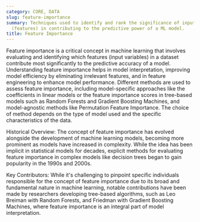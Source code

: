 ```yaml
---
category: CORE, DATA
slug: feature-importance
summary: Techniques used to identify and rank the significance of input variables
  (features) in contributing to the predictive power of a ML model.
title: Feature Importance
---
```


Feature importance is a critical concept in machine learning that involves evaluating and identifying which features (input variables) in a dataset contribute most significantly to the predictive accuracy of a model. Understanding feature importance helps in model interpretation, improving model efficiency by eliminating irrelevant features, and in feature engineering to enhance model performance. Different methods are used to assess feature importance, including model-specific approaches like the coefficients in linear models or the feature importance scores in tree-based models such as Random Forests and Gradient Boosting Machines, and model-agnostic methods like Permutation Feature Importance. The choice of method depends on the type of model used and the specific characteristics of the data.

Historical Overview: The concept of feature importance has evolved alongside the development of machine learning models, becoming more prominent as models have increased in complexity. While the idea has been implicit in statistical models for decades, explicit methods for evaluating feature importance in complex models like decision trees began to gain popularity in the 1990s and 2000s.

Key Contributors: While it's challenging to pinpoint specific individuals responsible for the concept of feature importance due to its broad and fundamental nature in machine learning, notable contributions have been made by researchers developing tree-based algorithms, such as Leo Breiman with Random Forests, and Friedman with Gradient Boosting Machines, where feature importance is an integral part of model interpretation.